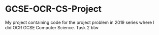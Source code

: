 # GCSE-OCR-CS-Project
My project containing code for the project problem in 2019 series where I did OCR GCSE Computer Science.
Task 2 btw

